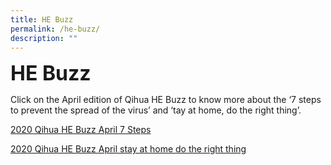 ```yaml
---
title: HE Buzz
permalink: /he-buzz/
description: ""
---
```

**<font size=6>HE Buzz</font>**

Click on the April edition of Qihua HE Buzz to know more about the ‘7 steps to prevent the spread of the virus’ and ‘tay at home, do the right thing’.

[2020 Qihua HE Buzz April 7 Steps](/files/2020-Qihua-HE-Buzz-April-7-Steps.pdf)

[2020 Qihua HE Buzz April stay at home do the right thing](/files/2020-Qihua-HE-Buzz-April-stay-at-home-do-the-right-thing.pdf)
